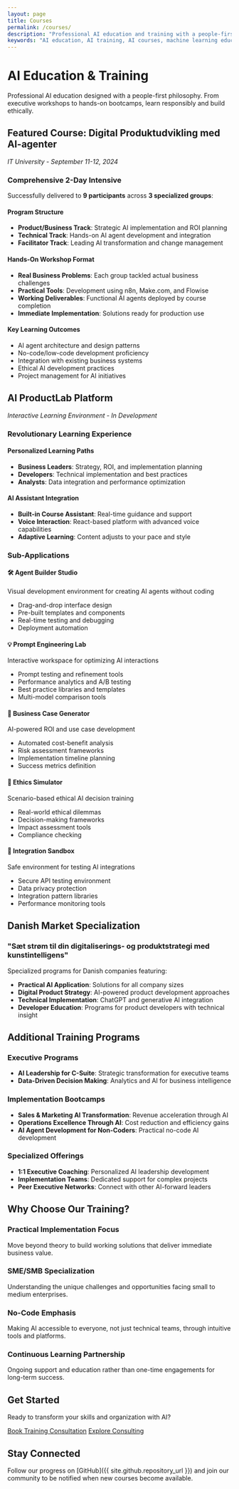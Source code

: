 ```yaml
---
layout: page
title: Courses
permalink: /courses/
description: "Professional AI education and training with a people-first philosophy. Executive workshops, hands-on bootcamps, and practical AI learning for responsible technology development."
keywords: "AI education, AI training, AI courses, machine learning education, AI workshops, AI bootcamp, responsible AI training"
---
```


# AI Education & Training

Professional AI education designed with a people-first philosophy. From executive workshops to hands-on bootcamps, learn responsibly and build ethically.

## Featured Course: Digital Produktudvikling med AI-agenter
*IT University - September 11-12, 2024*

### Comprehensive 2-Day Intensive

Successfully delivered to **9 participants** across **3 specialized groups**:

#### Program Structure
- **Product/Business Track**: Strategic AI implementation and ROI planning
- **Technical Track**: Hands-on AI agent development and integration
- **Facilitator Track**: Leading AI transformation and change management

#### Hands-On Workshop Format
- **Real Business Problems**: Each group tackled actual business challenges
- **Practical Tools**: Development using n8n, Make.com, and Flowise
- **Working Deliverables**: Functional AI agents deployed by course completion
- **Immediate Implementation**: Solutions ready for production use

#### Key Learning Outcomes
- AI agent architecture and design patterns
- No-code/low-code development proficiency  
- Integration with existing business systems
- Ethical AI development practices
- Project management for AI initiatives

## AI ProductLab Platform
*Interactive Learning Environment - In Development*

### Revolutionary Learning Experience

#### Personalized Learning Paths
- **Business Leaders**: Strategy, ROI, and implementation planning
- **Developers**: Technical implementation and best practices
- **Analysts**: Data integration and performance optimization

#### AI Assistant Integration
- **Built-in Course Assistant**: Real-time guidance and support
- **Voice Interaction**: React-based platform with advanced voice capabilities
- **Adaptive Learning**: Content adjusts to your pace and style

### Sub-Applications

#### 🛠️ Agent Builder Studio
Visual development environment for creating AI agents without coding
- Drag-and-drop interface design
- Pre-built templates and components  
- Real-time testing and debugging
- Deployment automation

#### 💡 Prompt Engineering Lab
Interactive workspace for optimizing AI interactions
- Prompt testing and refinement tools
- Performance analytics and A/B testing
- Best practice libraries and templates
- Multi-model comparison tools

#### 💼 Business Case Generator
AI-powered ROI and use case development
- Automated cost-benefit analysis
- Risk assessment frameworks
- Implementation timeline planning
- Success metrics definition

#### 🤝 Ethics Simulator
Scenario-based ethical AI decision training
- Real-world ethical dilemmas
- Decision-making frameworks
- Impact assessment tools
- Compliance checking

#### 🔗 Integration Sandbox
Safe environment for testing AI integrations
- Secure API testing environment
- Data privacy protection
- Integration pattern libraries
- Performance monitoring tools

## Danish Market Specialization

### "Sæt strøm til din digitaliserings- og produktstrategi med kunstintelligens"

Specialized programs for Danish companies featuring:
- **Practical AI Application**: Solutions for all company sizes
- **Digital Product Strategy**: AI-powered product development approaches
- **Technical Implementation**: ChatGPT and generative AI integration
- **Developer Education**: Programs for product developers with technical insight

## Additional Training Programs

### Executive Programs
- **AI Leadership for C-Suite**: Strategic transformation for executive teams
- **Data-Driven Decision Making**: Analytics and AI for business intelligence

### Implementation Bootcamps
- **Sales & Marketing AI Transformation**: Revenue acceleration through AI
- **Operations Excellence Through AI**: Cost reduction and efficiency gains
- **AI Agent Development for Non-Coders**: Practical no-code AI development

### Specialized Offerings
- **1:1 Executive Coaching**: Personalized AI leadership development
- **Implementation Teams**: Dedicated support for complex projects
- **Peer Executive Networks**: Connect with other AI-forward leaders

## Why Choose Our Training?

### Practical Implementation Focus
Move beyond theory to build working solutions that deliver immediate business value.

### SME/SMB Specialization
Understanding the unique challenges and opportunities facing small to medium enterprises.

### No-Code Emphasis
Making AI accessible to everyone, not just technical teams, through intuitive tools and platforms.

### Continuous Learning Partnership
Ongoing support and education rather than one-time engagements for long-term success.

## Get Started

Ready to transform your skills and organization with AI?

<div class="hero-actions">
  <a href="mailto:vinc@itu.dk" class="btn btn-primary">Book Training Consultation</a>
  <a href="/ai/services" class="btn btn-secondary">Explore Consulting</a>
</div>

## Stay Connected

Follow our progress on [GitHub]({{ site.github.repository_url }}) and join our community to be notified when new courses become available.